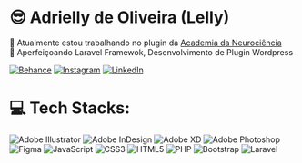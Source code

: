 # 😎 Adrielly de Oliveira (Lelly)
🧠 Atualmente estou trabalhando no plugin da [Academia da Neurociência](https://github.com/lellyoliver/academiadaneuro)<br>🌱 Aperfeiçoando Laravel Framewok, Desenvolvimento de Plugin Wordpress<br>

[![Behance](https://img.shields.io/badge/Behance-1769ff?logo=behance&logoColor=white)](https://behance.net/lellyoliver) [![Instagram](https://img.shields.io/badge/Instagram-%23E4405F.svg?logo=Instagram&logoColor=white)](https://instagram.com/iamlelly) [![LinkedIn](https://img.shields.io/badge/LinkedIn-%230077B5.svg?logo=linkedin&logoColor=white)](https://linkedin.com/in/lellyoliver) 

# 💻 Tech Stacks:
![Adobe Illustrator](https://img.shields.io/badge/adobeillustrator-%23FF9A00.svg?style=for-the-badge&logo=adobeillustrator&logoColor=white) ![Adobe InDesign](https://img.shields.io/badge/Adobe%20InDesign-49021F?style=for-the-badge&logo=adobeindesign&logoColor=white) ![Adobe XD](https://img.shields.io/badge/Adobe%20XD-470137?style=for-the-badge&logo=Adobe%20XD&logoColor=#FF61F6) ![Adobe Photoshop](https://img.shields.io/badge/adobephotoshop-%2331A8FF.svg?style=for-the-badge&logo=adobephotoshop&logoColor=white) 	![Figma](https://img.shields.io/badge/figma-%23F24E1E.svg?style=for-the-badge&logo=figma&logoColor=white) ![JavaScript](https://img.shields.io/badge/javascript-%23323330.svg?style=for-the-badge&logo=javascript&logoColor=%23F7DF1E) ![CSS3](https://img.shields.io/badge/css3-%231572B6.svg?style=for-the-badge&logo=css3&logoColor=white) ![HTML5](https://img.shields.io/badge/html5-%23E34F26.svg?style=for-the-badge&logo=html5&logoColor=white) ![PHP](https://img.shields.io/badge/php-%23777BB4.svg?style=for-the-badge&logo=php&logoColor=white) ![Bootstrap](https://img.shields.io/badge/bootstrap-%23563D7C.svg?style=for-the-badge&logo=bootstrap&logoColor=white) ![Laravel](https://img.shields.io/badge/laravel-%23FF2D20.svg?style=for-the-badge&logo=laravel&logoColor=white)
